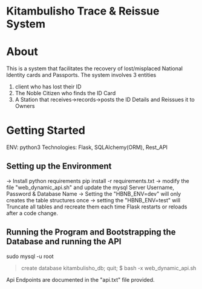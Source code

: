 # Kitambulisho Trace & Reissue System
# About
This is a system that facilitates the recovery of lost/misplaced National Identity cards and Passports.
The system involves 3 entities 
1. client who has lost their ID
2. The Noble Citizen who finds the ID Card 
3. A Station that receives->records->posts the ID Details and Reissues it to Owners

# Getting Started
ENV: python3
Technologies: Flask, SQLAlchemy(ORM), Rest_API

## Setting up the Environment
 -> Install python requirements 
 pip install -r requirements.txt
 -> modify the file "web_dynamic_api.sh" and update the mysql Server Username, Password & Database Name
 -> Setting the "HBNB_ENV=dev" will only creates the table structures once
 -> setting the "HBNB_ENV=test" will Truncate all tables and recreate them each time Flask restarts or reloads after a code change.
 
## Running the Program and Bootstrapping the Database and running the API
sudo mysql -u root
> create database kitambulisho_db;
>quit;
$ bash -x web_dynamic_api.sh

Api Endpoints are documented in the "api.txt" file provided.
 